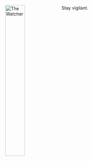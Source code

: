 <img width="35%" align="left" alt="The Watcher" src="https://i.pinimg.com/originals/e0/83/ea/e083ea199ce8a7f6e061d68b01e6ab02.gif" />
Stay vigilant.
